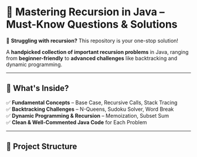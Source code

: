 # 🚀 Mastering Recursion in Java – Must-Know Questions & Solutions  
🎯 **Struggling with recursion?** This repository is your one-stop solution!  

A **handpicked collection of important recursion problems** in Java, ranging from **beginner-friendly** to **advanced challenges** like backtracking and dynamic programming.  

---

## 📌 What's Inside?  

✅ **Fundamental Concepts** – Base Case, Recursive Calls, Stack Tracing  
✅ **Backtracking Challenges** – N-Queens, Sudoku Solver, Word Break  
✅ **Dynamic Programming & Recursion** – Memoization, Subset Sum  
✅ **Clean & Well-Commented Java Code** for Each Problem    

---

## 📂 Project Structure  

